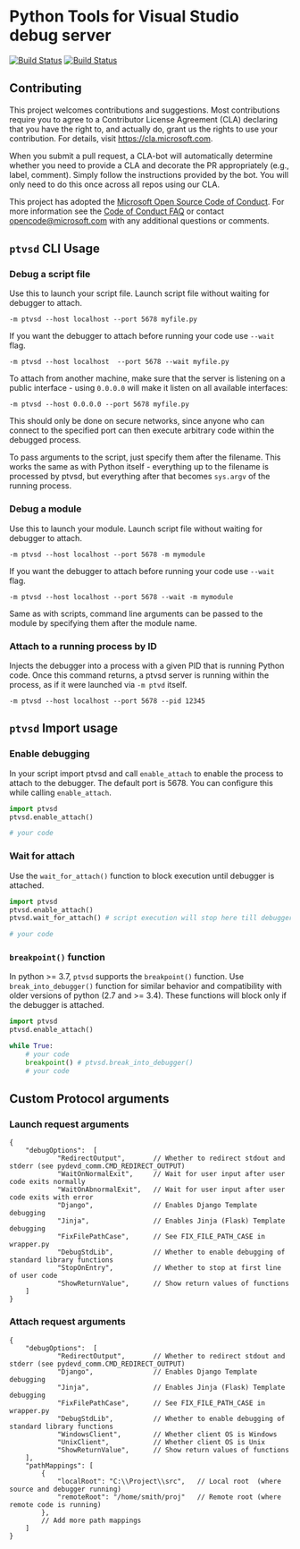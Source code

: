 # Python Tools for Visual Studio debug server

[![Build Status](https://ptvsd.visualstudio.com/_apis/public/build/definitions/557bd35a-f98d-4c49-9bc9-c7d548f78e4d/1/badge)](https://ptvsd.visualstudio.com/ptvsd/ptvsd%20Team/_build/index?definitionId=1)
[![Build Status](https://travis-ci.org/Microsoft/ptvsd.svg?branch=master)](https://travis-ci.org/Microsoft/ptvsd)

## Contributing

This project welcomes contributions and suggestions.  Most contributions require you to agree to a
Contributor License Agreement (CLA) declaring that you have the right to, and actually do, grant us
the rights to use your contribution. For details, visit https://cla.microsoft.com.

When you submit a pull request, a CLA-bot will automatically determine whether you need to provide
a CLA and decorate the PR appropriately (e.g., label, comment). Simply follow the instructions
provided by the bot. You will only need to do this once across all repos using our CLA.

This project has adopted the [Microsoft Open Source Code of Conduct](https://opensource.microsoft.com/codeofconduct/).
For more information see the [Code of Conduct FAQ](https://opensource.microsoft.com/codeofconduct/faq/) or
contact [opencode@microsoft.com](mailto:opencode@microsoft.com) with any additional questions or comments.

## `ptvsd` CLI Usage
### Debug a script file
Use this to launch your script file. Launch script file without waiting for debugger to attach.
```console
-m ptvsd --host localhost --port 5678 myfile.py
```
If you want the debugger to attach before running your code use `--wait` flag.
```console
-m ptvsd --host localhost  --port 5678 --wait myfile.py
```
To attach from another machine, make sure that the server is listening on a public interface - using `0.0.0.0` will make it listen on all available interfaces:
```console
-m ptvsd --host 0.0.0.0 --port 5678 myfile.py
```
This should only be done on secure networks, since anyone who can connect to the specified port can then execute arbitrary code within the debugged process.

To pass arguments to the script, just specify them after the filename. This works the same as with Python itself - everything up to  the filename is processed by ptvsd, but everything after that becomes `sys.argv` of the running process.

### Debug a module
Use this to launch your module. Launch script file without waiting for debugger to attach.
```console
-m ptvsd --host localhost --port 5678 -m mymodule
```
If you want the debugger to attach before running your code use `--wait` flag.
```console
-m ptvsd --host localhost --port 5678 --wait -m mymodule
```
Same as with scripts, command line arguments can be passed to the module by specifying them after the module name.


### Attach to a running process by ID
Injects the debugger into a process with a given PID that is running Python code. Once this command returns, a ptvsd server is running within the process, as if it were launched via `-m ptvd` itself.
```console
-m ptvsd --host localhost --port 5678 --pid 12345
```

## `ptvsd` Import usage
### Enable debugging
In your script import ptvsd and call `enable_attach` to enable the process to attach to the debugger. The default port is 5678. You can configure this while calling `enable_attach`. 
```python
import ptvsd
ptvsd.enable_attach()

# your code
```
### Wait for attach
Use the `wait_for_attach()` function to block execution until debugger is attached.
```python
import ptvsd
ptvsd.enable_attach()
ptvsd.wait_for_attach() # script execution will stop here till debugger is attached

# your code
```

### `breakpoint()` function
In python >= 3.7, `ptvsd` supports the `breakpoint()` function. Use `break_into_debugger()` function for similar behavior and compatibility with older versions of python (2.7 and >= 3.4). These functions will block only if the debugger is attached.
```python
import ptvsd
ptvsd.enable_attach()

while True:
    # your code
    breakpoint() # ptvsd.break_into_debugger()
    # your code
```

## Custom Protocol arguments
### Launch request arguments
```json5 
{
    "debugOptions":  [
            "RedirectOutput",       // Whether to redirect stdout and stderr (see pydevd_comm.CMD_REDIRECT_OUTPUT)
            "WaitOnNormalExit",     // Wait for user input after user code exits normally
            "WaitOnAbnormalExit",   // Wait for user input after user code exits with error
            "Django",               // Enables Django Template debugging
            "Jinja",                // Enables Jinja (Flask) Template debugging
            "FixFilePathCase",      // See FIX_FILE_PATH_CASE in wrapper.py
            "DebugStdLib",          // Whether to enable debugging of standard library functions
            "StopOnEntry",          // Whether to stop at first line of user code
            "ShowReturnValue",      // Show return values of functions
    ]
}
```

### Attach request arguments
```json5 
{
    "debugOptions":  [
            "RedirectOutput",       // Whether to redirect stdout and stderr (see pydevd_comm.CMD_REDIRECT_OUTPUT)
            "Django",               // Enables Django Template debugging
            "Jinja",                // Enables Jinja (Flask) Template debugging
            "FixFilePathCase",      // See FIX_FILE_PATH_CASE in wrapper.py
            "DebugStdLib",          // Whether to enable debugging of standard library functions
            "WindowsClient",        // Whether client OS is Windows
            "UnixClient",           // Whether client OS is Unix
            "ShowReturnValue",      // Show return values of functions
    ],
    "pathMappings": [
        {
            "localRoot": "C:\\Project\\src",   // Local root  (where source and debugger running)
            "remoteRoot": "/home/smith/proj"   // Remote root (where remote code is running)
        },
        // Add more path mappings
    ]
}
```

